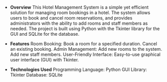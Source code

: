 * **Overview**
This Hotel Management System is a simple yet efficient solution for managing room bookings in a hotel. The system allows users to book and cancel room reservations, and provides administrators with the ability to add rooms and staff members as needed. The project is built using Python with the Tkinter library for the GUI and SQLite for the database.

* **Features**
Room Booking:
Book a room for a specified duration.
Cancel an existing booking.
Admin Management:
Add new rooms to the system.
Add new staff members.
User-Friendly Interface:
Easy-to-use graphical user interface (GUI) with Tkinter.
* **Technologies Used**
Programming Language: Python
GUI Library: Tkinter
Database: SQLite
